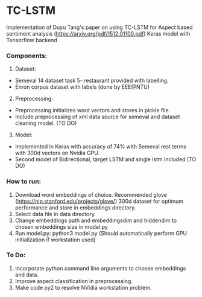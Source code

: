 # TC-LSTM 

Implementation of Duyu Tang's paper on using TC-LSTM for Aspect based sentiment analysis (https://arxiv.org/pdf/1512.01100.pdf)
Keras model with Tensorflow backend

### Components:
1) Dataset: 
+ Semeval 14 dataset task 5- restaurant provided with labelling. 
+ Enron corpus dataset with labels (done by EEE@NTU)

2) Preprocessing:
+ Preprocessing initializes word vectors and stores in pickle file.
+ Include preprocessing of xml data source for semeval and dataset cleaning model. (TO DO)

3) Model:
+ Implemented in Keras with accuracy of 74% with Semeval rest terms with 300d vectors on Nvidia GPU.
+ Second model of Bidirectional, target LSTM and single lstm included (TO DO)



### How to run:
1) Download word embeddings of choice. Recommended glove (https://nlp.stanford.edu/projects/glove/) 300d dataset for optimum performance and store in embeddings directory.
2) Select data file in data directory.
3) Change embeddings path and embeddingsdim and hiddendim to chosen embeddings size in model.py
4) Run model.py: python3 model.py (Should automatically perform GPU initialization if workstation used)

### To Do:
1) Incorporate python command line arguments to choose embeddings and data.
2) Improve aspect classification in preprocessing.
3) Make code py2 to resolve NVidia workstation problem.
